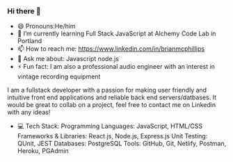 ### Hi there 👋
- 😄 Pronouns:He/him 
- 🌱 I’m currently learning Full Stack JavaScript at Alchemy Code Lab in Portland
- 📫 How to reach me: https://www.linkedin.com/in/brianmcphillips
- 💬 Ask me about: Javascript node.js
- ⚡ Fun fact: I am also a professional audio engineer with an interest in vintage recording equipment

I am a fullstack developer with a passion for making user friendly and intuitive front end applications and reliable back end servers/datbases.
It would be great to collab on a project, feel free to contact me on Linkedin with any ideas!

- 💻 Tech Stack: 
Programming Languages: JavaScript, HTML/CSS
Frameworks & Libraries: React.js, Node.js, Express.js
Unit Testing: QUnit, JEST
Databases: PostgreSQL
Tools: GitHub, Git, Netlify, Postman, Heroku, PGAdmin 





